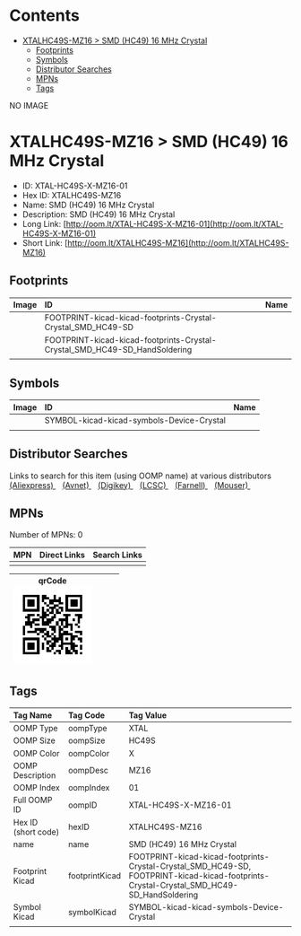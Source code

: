 



Contents
========

* [XTALHC49S-MZ16 > SMD (HC49) 16 MHz Crystal](#xtalhc49s-mz16--smd-hc49-16-mhz-crystal)
	* [Footprints](#footprints)
	* [Symbols](#symbols)
	* [Distributor Searches](#distributor-searches)
	* [MPNs](#mpns)
	* [Tags](#tags)
  
NO IMAGE  
# XTALHC49S-MZ16 > SMD (HC49) 16 MHz Crystal

- ID: XTAL-HC49S-X-MZ16-01
- Hex ID: XTALHC49S-MZ16
- Name: SMD (HC49) 16 MHz Crystal
- Description: SMD (HC49) 16 MHz Crystal
- Long Link: [http://oom.lt/XTAL-HC49S-X-MZ16-01](http://oom.lt/XTAL-HC49S-X-MZ16-01)
- Short Link: [http://oom.lt/XTALHC49S-MZ16](http://oom.lt/XTALHC49S-MZ16)

## Footprints
  

|Image|ID|Name|
| :--- | :--- | :--- |
||FOOTPRINT-kicad-kicad-footprints-Crystal-Crystal_SMD_HC49-SD||
||FOOTPRINT-kicad-kicad-footprints-Crystal-Crystal_SMD_HC49-SD_HandSoldering||
||||

## Symbols
  

|Image|ID|Name|
| :--- | :--- | :--- |
|![]()|SYMBOL-kicad-kicad-symbols-Device-Crystal||
||||

## Distributor Searches
  
Links to search for this item (using OOMP name) at various distributors  
[(Aliexpress) ](https://www.aliexpress.com/wholesale?SearchText=1117SMD+HC49+16+MHz+Crystal)&nbsp;&nbsp;&nbsp;[(Avnet) ](https://www.avnet.com/shop/us/search/SMD+HC49+16+MHz+Crystal)&nbsp;&nbsp;&nbsp;[(Digikey) ](https://www.digikey.co.uk/en/products/result?s=SMD+HC49+16+MHz+Crystal)&nbsp;&nbsp;&nbsp;[(LCSC) ](https://www.lcsc.com/search?q=SMD+HC49+16+MHz+Crystal)&nbsp;&nbsp;&nbsp;[(Farnell) ](https://uk.farnell.com/search?st=SMD+HC49+16+MHz+Crystal)&nbsp;&nbsp;&nbsp;[(Mouser) ](https://www.mouser.com/c/?q=SMD+HC49+16+MHz+Crystal)&nbsp;&nbsp;&nbsp;
## MPNs
  
Number of MPNs: 0  

|MPN|Direct Links|Search Links|
| :--- | :--- | :--- |
||||
  

|qrCode<br>[![](https://raw.githubusercontent.com/oomlout/oomlout_OOMP_parts_V2/main/XTAL/HC49S/X/MZ16/01/qrCode_140.png)](https://github.com/oomlout/oomlout_OOMP_parts_V2/tree/main/XTAL/HC49S/X/MZ16/01/qrCode.png)||||
| :---: | :---: | :---: | :---: |

## Tags
  

|Tag Name|Tag Code|Tag Value|
| :--- | :--- | :--- |
|OOMP Type|oompType|XTAL|
|OOMP Size|oompSize|HC49S|
|OOMP Color|oompColor|X|
|OOMP Description|oompDesc|MZ16|
|OOMP Index|oompIndex|01|
|Full OOMP ID|oompID|XTAL-HC49S-X-MZ16-01|
|Hex ID (short code)|hexID|XTALHC49S-MZ16|
|name|name|SMD (HC49) 16 MHz Crystal|
|Footprint Kicad|footprintKicad|FOOTPRINT-kicad-kicad-footprints-Crystal-Crystal_SMD_HC49-SD, FOOTPRINT-kicad-kicad-footprints-Crystal-Crystal_SMD_HC49-SD_HandSoldering|
|Symbol Kicad|symbolKicad|SYMBOL-kicad-kicad-symbols-Device-Crystal|
||||
